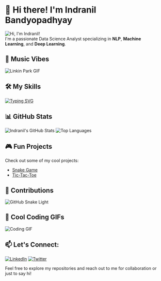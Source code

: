 # 👋 Hi there! I'm Indranil Bandyopadhyay

![Hi, I'm Indranil!](https://media.giphy.com/media/Wj7lNjMNDxSmc/giphy.gif)  
I'm a passionate Data Science Analyst specializing in **NLP**, **Machine Learning**, and **Deep Learning**.

## 🎵 Music Vibes
![Linkin Park GIF](https://media.giphy.com/media/8c5Vs7QFv72SM/giphy.gif)

## 🛠️ My Skills
[![Typing SVG](https://readme-typing-svg.herokuapp.com?size=24&duration=3000&lines=Data+Science+Analyst;NLP+%7C+Machine+Learning+%7C+Deep+Learning)](https://git.io/typing-svg)

## 📊 GitHub Stats
![Indranil's GitHub Stats](https://github-readme-stats.vercel.app/api?username=indranil-bandyopadhyay&show_icons=true&theme=radical)
![Top Languages](https://github-readme-stats.vercel.app/api/top-langs/?username=indranil-bandyopadhyay&layout=compact&theme=radical)

## 🎮 Fun Projects
Check out some of my cool projects:
- [Snake Game](https://indranil-bandyopadhyay.github.io/snake-game)
- [Tic-Tac-Toe](https://indranil-bandyopadhyay.github.io/tic-tac-toe)

## 🎉 Contributions
![GitHub Snake Light](https://github.com/indranil-bandyopadhyay/indranil-bandyopadhyay/blob/output/github-contribution-grid-snake.svg)

## 🎉 Cool Coding GIFs
![Coding GIF](https://media.giphy.com/media/1AgViV35ILOCv9KQBQ/giphy.gif)  

## 📫 Let's Connect:
[![LinkedIn](https://img.shields.io/badge/LinkedIn-Profile-blue?logo=linkedin&logoColor=white)](https://linkedin.com/in/your-profile)
[![Twitter](https://img.shields.io/badge/Twitter-@indranil-1DA1F2?logo=twitter&logoColor=white)](https://twitter.com/indranil)

Feel free to explore my repositories and reach out to me for collaboration or just to say hi!
